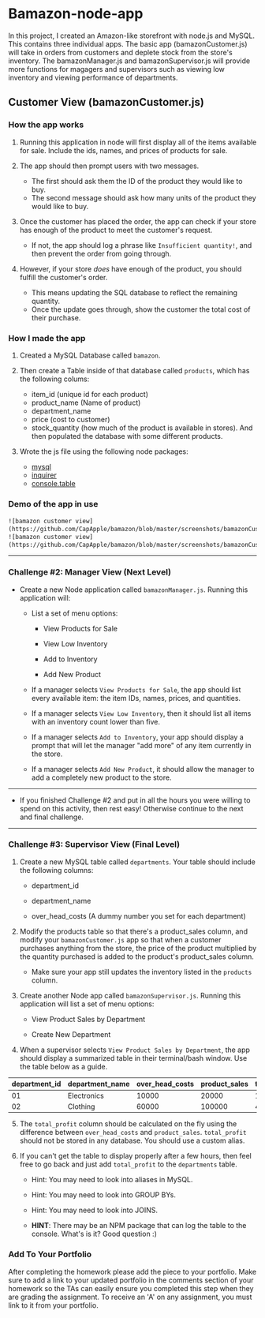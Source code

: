 # Bamazon-node-app

In this project, I created an Amazon-like storefront with node.js and MySQL. This contains three individual apps. The basic app (bamazonCustomer.js) will take in orders from customers and deplete stock from the store's inventory. The bamazonManager.js and bamazonSupervisor.js will provide more functions for magagers and supervisors such as viewing low inventory and viewing performance of departments. 


##  Customer View (bamazonCustomer.js)

### How the app works

1. Running this application in node will first display all of the items available for sale. Include the ids, names, and prices of products for sale.

2. The app should then prompt users with two messages.

   * The first should ask them the ID of the product they would like to buy.
   * The second message should ask how many units of the product they would like to buy.

3. Once the customer has placed the order, the app can check if your store has enough of the product to meet the customer's request.

   * If not, the app should log a phrase like `Insufficient quantity!`, and then prevent the order from going through.

4. However, if your store _does_ have enough of the product, you should fulfill the customer's order.
   * This means updating the SQL database to reflect the remaining quantity.
   * Once the update goes through, show the customer the total cost of their purchase.

### How I made the app

1. Created a MySQL Database called `bamazon`.

2. Then create a Table inside of that database called `products`, which has the following colums:
    * item_id (unique id for each product)
    * product_name (Name of product)
    * department_name
    * price (cost to customer)
    * stock_quantity (how much of the product is available in stores).
   And then populated the database with some different products. 

3. Wrote the js file using the following node packages: 
    * [mysql](https://www.npmjs.com/package/mysql)
    * [inquirer](https://www.npmjs.com/package/inquirer)
    * [console.table](https://www.npmjs.com/package/console.table)

### Demo of the app in use

    ![bamazon customer view](https://github.com/CapApple/bamazon/blob/master/screenshots/bamazonCustomer.gif)
    ![bamazon customer view](https://github.com/CapApple/bamazon/blob/master/screenshots/bamazonCustomer.gif)


- - -

### Challenge #2: Manager View (Next Level)

* Create a new Node application called `bamazonManager.js`. Running this application will:

  * List a set of menu options:

    * View Products for Sale
    
    * View Low Inventory
    
    * Add to Inventory
    
    * Add New Product

  * If a manager selects `View Products for Sale`, the app should list every available item: the item IDs, names, prices, and quantities.

  * If a manager selects `View Low Inventory`, then it should list all items with an inventory count lower than five.

  * If a manager selects `Add to Inventory`, your app should display a prompt that will let the manager "add more" of any item currently in the store.

  * If a manager selects `Add New Product`, it should allow the manager to add a completely new product to the store.

- - -

* If you finished Challenge #2 and put in all the hours you were willing to spend on this activity, then rest easy! Otherwise continue to the next and final challenge.

- - -

### Challenge #3: Supervisor View (Final Level)

1. Create a new MySQL table called `departments`. Your table should include the following columns:

   * department_id

   * department_name

   * over_head_costs (A dummy number you set for each department)

2. Modify the products table so that there's a product_sales column, and modify your `bamazonCustomer.js` app so that when a customer purchases anything from the store, the price of the product multiplied by the quantity purchased is added to the product's product_sales column.

   * Make sure your app still updates the inventory listed in the `products` column.

3. Create another Node app called `bamazonSupervisor.js`. Running this application will list a set of menu options:

   * View Product Sales by Department
   
   * Create New Department

4. When a supervisor selects `View Product Sales by Department`, the app should display a summarized table in their terminal/bash window. Use the table below as a guide.

| department_id | department_name | over_head_costs | product_sales | total_profit |
| ------------- | --------------- | --------------- | ------------- | ------------ |
| 01            | Electronics     | 10000           | 20000         | 10000        |
| 02            | Clothing        | 60000           | 100000        | 40000        |

5. The `total_profit` column should be calculated on the fly using the difference between `over_head_costs` and `product_sales`. `total_profit` should not be stored in any database. You should use a custom alias.

6. If you can't get the table to display properly after a few hours, then feel free to go back and just add `total_profit` to the `departments` table.

   * Hint: You may need to look into aliases in MySQL.

   * Hint: You may need to look into GROUP BYs.

   * Hint: You may need to look into JOINS.

   * **HINT**: There may be an NPM package that can log the table to the console. What's is it? Good question :)



### Add To Your Portfolio

After completing the homework please add the piece to your portfolio. Make sure to add a link to your updated portfolio in the comments section of your homework so the TAs can easily ensure you completed this step when they are grading the assignment. To receive an 'A' on any assignment, you must link to it from your portfolio.